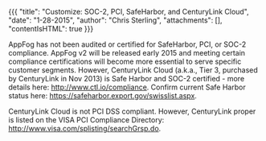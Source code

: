 {{{
  "title": "Customize: SOC-2, PCI, SafeHarbor, and CenturyLink Cloud",
  "date": "1-28-2015",
  "author": "Chris Sterling",
  "attachments": [],
  "contentIsHTML": true
}}}

<p>AppFog has not been audited or certified for SafeHarbor, PCI, or SOC-2 compliance. AppFog v2 will be released early 2015 and meeting certain compliance certifications will become more essential to serve specific customer segments. However, CenturyLink Cloud (a.k.a., Tier 3, purchased by CenturyLink in Nov 2013) is Safe Harbor and SOC-2 certified - more details here: <a href="http://www.ctl.io/compliance">http://www.ctl.io/compliance</a>. Confirm current Safe Harbor status here: <a href="https://safeharbor.export.gov/swisslist.aspx">https://safeharbor.export.gov/swisslist.aspx</a>.</p>
<p>CenturyLink Cloud is not PCI DSS compliant. However, CenturyLink proper is listed on the VISA PCI Compliance Directory: <a href="http://www.visa.com/splisting/searchGrsp.do">http://www.visa.com/splisting/searchGrsp.do</a>.</p>
